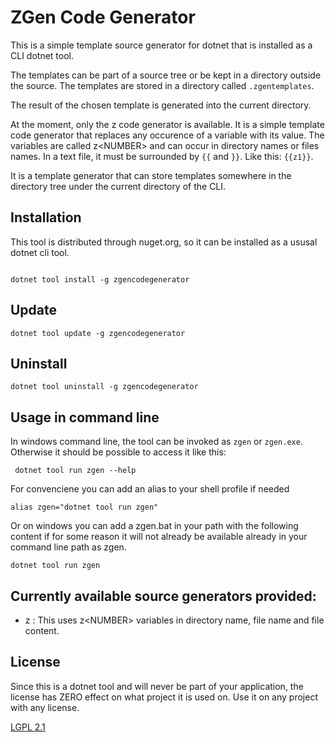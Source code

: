 # ZGen Code Generator

This is a simple template source generator for dotnet that is installed as a CLI dotnet tool.

The templates can be part of a source tree or be kept in a directory outside the source.
The templates are stored in a directory called `.zgentemplates`.

The result of the chosen template is generated into the current directory.

At the moment, only the z code generator is available. It is a simple template code generator that replaces any occurence of a variable with its value.
The variables are called z&lt;NUMBER&gt; and can occur in directory names or files names.
In a text file, it must be surrounded by `{{` and `}}`. Like this: `{{z1}}`.

It is a template generator that can store templates somewhere in the directory tree under the current directory of the CLI.


## Installation

This tool is distributed through nuget.org, so it can be installed as a ususal dotnet cli tool.
```

dotnet tool install -g zgencodegenerator

```
## Update
```
dotnet tool update -g zgencodegenerator
```
## Uninstall
```
dotnet tool uninstall -g zgencodegenerator
```
## Usage in command line

In windows command line, the tool can be invoked as `zgen` or `zgen.exe`.
Otherwise it should be possible to access it like this:
```
 dotnet tool run zgen --help
```

For convenciene you can add an alias to your shell profile if needed

```
alias zgen="dotnet tool run zgen"
```
Or on windows you can add a zgen.bat in your path with the following content if for some reason it will not
already be available already in your command line path as zgen.

```
dotnet tool run zgen
```

## Currently available source generators provided:
- z : This uses z&lt;NUMBER&gt; variables in directory name, file name and file content.

## License

Since this is a dotnet tool and will never be part of your application, the license has ZERO effect on what project it is used on.
Use it on any project with any license.

[LGPL 2.1](https://www.gnu.org/licenses/old-licenses/lgpl-2.1.en.html)
